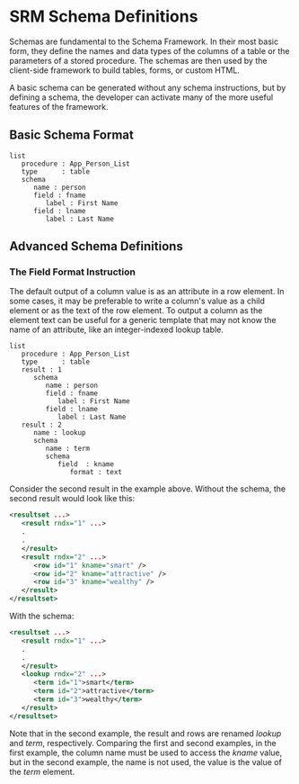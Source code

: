 # SRM Schema Definitions

Schemas are fundamental to the Schema Framework.  In their most basic form, they
define the names and data types of the columns of a table or the parameters of a
stored procedure.  The schemas are then used by the client-side framework to
build tables, forms, or custom HTML.

A basic schema can be generated without any schema instructions, but by defining
a schema, the developer can activate many of the more useful features of the framework.

## Basic Schema Format

~~~srm
list
   procedure : App_Person_List
   type      : table
   schema
      name : person
      field : fname
         label : First Name
      field : lname
         label : Last Name
~~~

## Advanced Schema Definitions

### The Field Format Instruction

The default output of a column value is as an attribute in a row element.  In some
cases, it may be preferable to write a column's value as a child element or as the
text of the row element.  To output a column as the element text can be useful
for a generic template that may not know the name of an attribute, like an
integer-indexed lookup table.

~~~srm
list
   procedure : App_Person_List
   type      : table
   result : 1
      schema
         name : person
         field : fname
            label : First Name
         field : lname
            label : Last Name
   result : 2
      name : lookup
      schema
         name : term
         schema
            field  : kname
               format : text
~~~

Consider the second result in the example above.  Without the schema, the second result
would look like this:

~~~xml
<resultset ...>
   <result rndx="1" ...>
   .
   .
   </result>
   <result rndx="2" ...>
      <row id="1" kname="smart" />
      <row id="2" kname="attractive" />
      <row id="3" kname="wealthy" />
   </result>
</resultset>
~~~

With the schema:

~~~xml
<resultset ...>
   <result rndx="1" ...>
   .
   .
   </result>
   <lookup rndx="2" ...>
      <term id="1">smart</term>
      <term id="2">attractive</term>
      <term id="3">wealthy</term>
   </result>
</resultset>
~~~

Note that in the second example, the result and rows are renamed _lookup_ and _term_,
respectively.  Comparing the first and second examples, in the first example, the
column name must be used to access the _kname_ value, but in the second example, the
name is not used, the value is the value of the _term_ element.
